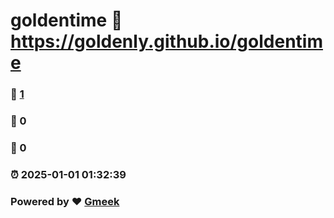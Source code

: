 # goldentime :link: https://goldenly.github.io/goldentime 
### :page_facing_up: [1](https://goldenly.github.io/goldentime/tag.html) 
### :speech_balloon: 0 
### :hibiscus: 0 
### :alarm_clock: 2025-01-01 01:32:39 
### Powered by :heart: [Gmeek](https://github.com/Meekdai/Gmeek)

